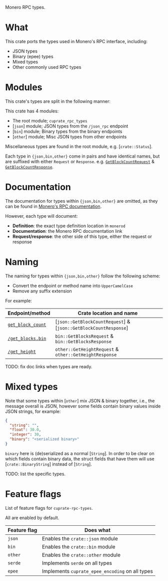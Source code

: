 Monero RPC types.

# What
This crate ports the types used in Monero's RPC interface, including:
- JSON types
- Binary (epee) types
- Mixed types
- Other commonly used RPC types

# Modules
This crate's types are split in the following manner:

This crate has 4 modules:
- The root module; `cuprate_rpc_types`
- [`json`] module; JSON types from the `/json_rpc` endpoint
- [`bin`] module; Binary types from the binary endpoints
- [`other`] module; Misc JSON types from other endpoints

Miscellaneous types are found in the root module, e.g. [`crate::Status`].

Each type in `{json,bin,other}` come in pairs and have identical names, but are suffixed with either `Request` or `Response`. e.g. [`GetBlockCountRequest`](crate::json::GetBlockCountRequest) & [`GetBlockCountResponse`](crate::json::GetBlockCountResponse).

# Documentation
The documentation for types within `{json,bin,other}` are omitted, as they can be found in [Monero's RPC documentation](https://www.getmonero.org/resources/developer-guides/daemon-rpc.html).

However, each type will document:
- **Definition**: the exact type definition location in `monerod`
- **Documentation**: the Monero RPC documentation link
- **Request/response**: the other side of this type, either the request or response

# Naming
The naming for types within `{json,bin,other}` follow the following scheme:
- Convert the endpoint or method name into `UpperCamelCase`
- Remove any suffix extension

For example:

| Endpoint/method | Crate location and name |
|-----------------|-------------------------|
| [`get_block_count`](https://www.getmonero.org/resources/developer-guides/daemon-rpc.html#get_block_count) | [`json::GetBlockCountRequest`] & [`json::GetBlockCountResponse`]
| [`/get_blocks.bin`](https://www.getmonero.org/resources/developer-guides/daemon-rpc.html#get_blockbin) | `bin::GetBlocksRequest` & `bin::GetBlocksResponse`
| [`/get_height`](https://www.getmonero.org/resources/developer-guides/daemon-rpc.html#get_height) | `other::GetHeightRequest` & `other::GetHeightResponse`

TODO: fix doc links when types are ready.

# Mixed types
Note that some types within [`other`] mix JSON & binary together, i.e.,
the message overall is JSON, however some fields contain binary
values inside JSON strings, for example:

```json
{
  "string": "",
  "float": 30.0,
  "integer": 30,
  "binary": "<serialized binary>"
}
```

`binary` here is (de)serialized as a normal [`String`]. In order to be clear on which fields contain binary data, the struct fields that have them will use [`crate::BinaryString`] instead of [`String`].

TODO: list the specific types.

# Feature flags
List of feature flags for `cuprate-rpc-types`.

All are enabled by default.

| Feature flag | Does what |
|--------------|-----------|
| `json`       | Enables the `crate::json` module
| `bin`        | Enables the `crate::bin` module
| `other`      | Enables the `crate::other` module
| `serde`      | Implements `serde` on all types
| `epee`       | Implements `cuprate_epee_encoding` on all types